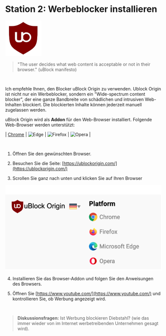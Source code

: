 # **Station 2: Werbeblocker installieren**

![](stationenmedia/ublocklogo.png)

> "The user decides what web content is acceptable or not in their browser." (uBlock manifesto)
<br>

Ich empfehle Ihnen, den Blocker uBlock Origin zu verwenden. Ublock Origin ist nicht nur ein Werbeblocker, sondern ein "Wide-spectrum content blocker", der eine ganze Bandbreite von schädlichen und intrusiven Web-Inhalten blockiert. Die blockierten Inhalte können jederzeit manuell zugelassen werden.

uBlock Origin wird als **Addon** für den Web-Browser installiert. Folgende Web-Browser werden unterstützt:

| [Chrome](https://www.google.com/intl/de/chrome/) | ![Edge](https://www.microsoft.com/de-de/edge/home?form=MA13FJ) | ![Firefox](https://www.mozilla.org/de/firefox/new/) | ![Opera](https://www.opera.com/de) |

<br>

1. Öffnen Sie den gewünschten Browser.

2. Besuchen Sie die Seite: [https://ublockorigin.com/](https://ublockorigin.com/)

3. Scrollen Sie ganz nach unten und klicken Sie auf Ihren Browser

![](stationenmedia/ublock.png)

4. Installieren Sie das Browser-Addon und folgen Sie den Anweisungen des Browsers.

5. Öffnen Sie [https://www.youtube.com/](https://www.youtube.com/) und kontrollieren Sie, ob Werbung angezeigt wird.

<br>

> **Diskussionsfragen:** Ist Werbung blockieren Diebstahl? (wie das immer wieder von 
> im Internet werbetreibenden Unternehmen gesagt wird).